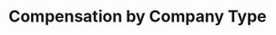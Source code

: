 ---
layout: results-companies
title: Compensation by Company Type
permalink: /philly/companies
summary: Compensation by Company Type
---